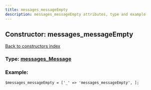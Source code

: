 ```yaml
---
title: messages_messageEmpty
description: messages_messageEmpty attributes, type and example
---
```

## Constructor: messages\_messageEmpty  
[Back to constructors index](index.md)






### Type: [messages\_Message](../types/messages_Message.md)


### Example:

```
$messages_messageEmpty = ['_' => 'messages_messageEmpty', ];
```  

